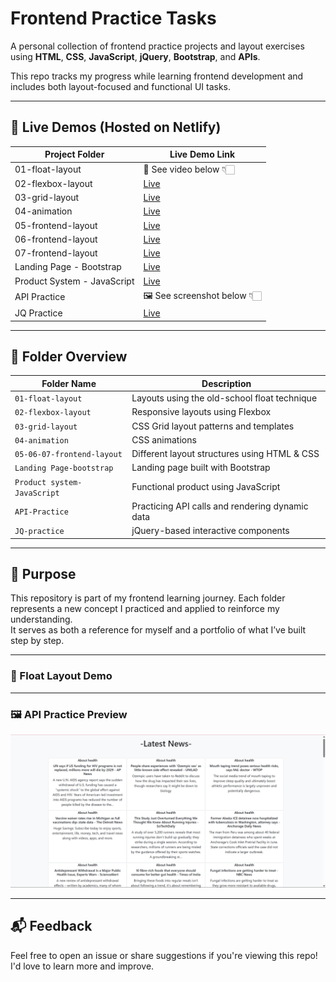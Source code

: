 # Frontend Practice Tasks

A personal collection of frontend practice projects and layout exercises using **HTML**, **CSS**, **JavaScript**, **jQuery**, **Bootstrap**, and **APIs**.

This repo tracks my progress while learning frontend development and includes both layout-focused and functional UI tasks.

---

## 🚀 Live Demos (Hosted on Netlify)

| Project Folder                | Live Demo Link                              |
|------------------------------|----------------------------------------------|
| 01-float-layout              | 🎥 See video below 👇🏻                       |
| 02-flexbox-layout            | [Live](https://alo2a1.netlify.app/)          |
| 03-grid-layout               | [Live](https://alo2a3.netlify.app/)          |
| 04-animation                 | [Live](https://alaaanimation.netlify.app/)   |
| 05-frontend-layout           | [Live](https://alo2a5.netlify.app/)          |
| 06-frontend-layout           | [Live](https://alo2a6.netlify.app/)          |
| 07-frontend-layout           | [Live](https://alo2a4.netlify.app/)          |
| Landing Page - Bootstrap     | [Live](https://bootstrapalaa.netlify.app/)   |
| Product System - JavaScript  | [Live](https://alaaproduct.netlify.app/)     |
| API Practice                 | 🖼 See screenshot below 👇🏻                   |
| JQ Practice                  | [Live](https://alaajq.netlify.app/)          |


---


## 📁 Folder Overview

| Folder Name                   | Description                                                 |
|------------------------------|--------------------------------------------------------------|
| `01-float-layout`            | Layouts using the old-school float technique                 |
| `02-flexbox-layout`          | Responsive layouts using Flexbox                             |
| `03-grid-layout`             | CSS Grid layout patterns and templates                       |
| `04-animation`               | CSS animations                                               |
| `05-06-07-frontend-layout`   | Different layout structures using HTML & CSS                 |
| `Landing Page-bootstrap`     | Landing page built with Bootstrap                            |
| `Product system-JavaScript`  | Functional product using JavaScript                          |
| `API-Practice`               | Practicing API calls and rendering dynamic data              |
| `JQ-practice`                | jQuery-based interactive components                          |

---

## 🎯 Purpose

This repository is part of my frontend learning journey. Each folder represents a new concept I practiced and applied to reinforce my understanding.  
It serves as both a reference for myself and a portfolio of what I’ve built step by step.

---

### 🎥 Float Layout Demo




---
### 🖼 API Practice Preview

![API Screenshot](/assets/api.png)

---

## 📬 Feedback

Feel free to open an issue or share suggestions if you're viewing this repo! I'd love to learn more and improve.
